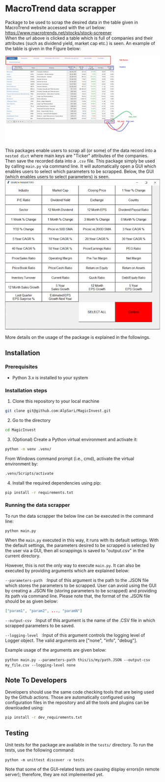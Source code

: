 # MacroTrend data scrapper

Package to be used to scrap the desired data in the table given in MacroTrend website accessed with the url below: <br />
https://www.macrotrends.net/stocks/stock-screener
<br />
When the url above is clicked a table which is full of companies 
and their attributes (such as dividend yield, market cap etc.) is seen.
An example of the table is given in the Figure below:

![alt text](readme_images/tableExplainer.png)


This packages enable users to scrap all (or some) of the data record into a
`nested dict` where main keys are "Ticker" attributes of the companies. Then 
save the recorded data into a `.csv` file. This package simply be used by
calling `main.py` via command line. It will automatically open a GUI 
which enables users to select which parameters to be scrapped. 
Below, the GUI (which enables users to select
parameters) is seen.
![alt text](readme_images/parameterGUI.PNG)


More details on the usage of the package is explained in the followings.

## Installation

### Prerequisites

- Python 3.x is installed to your system

### Installation steps

1. Clone this repository to your local machine

```bash 
git clone git@github.com:AlpSari/MagicInvest.git 
```
2. Go to the directory

```bash
cd MagicInvest
```

3. (Optional) Create a Python virtual environment and activate it:

```bash
python -m venv .venv/ 
```

From Windows command prompt (i.e., cmd), activate the virtual environment by:

```bash
.venv/Scripts/activate
```

4. Install the required dependencies using pip:

```bash
pip install -r requirements.txt
```


### Running the data scrapper

To run the data scrapper the below line can be executed in the command line:

```
python main.py
```

When the `main.py` executed in this way, it runs with its default settings. With the default settings, the parameters desired to be scrapped is selected by the user via a GUI, then all scrappings is saved to "output.csv" in the current directory.  

However, this is not the only way to execute `main.py`. It can also be executed by providing arguments which are explained below:

`--parameters-path
`
 :Input of this argument is the path to the .JSON file 
which stores the parameters to be scrapped. 
User can avoid using the GUI by creating a .JSON file 
(storing parameters to be scrapped) and providing 
its path via command line. Please note that, the format of the .JSON file should
be as given below:

```json
["param1", "param2", ..., "paramN"]
```

`--output-csv
`
 :Input of this argument is the name of the .CSV file in which scrapped parameters to be saved.

`--logging-level
`
:Input of this argument controls the logging level of Logger object. The valid arguments are ["none", "info", "debug"].


Example usage of the arguments are given below:

`python main.py --parameters-path this/is/my/path.JSON --output-csv my_file.csv --logging-level none
`
## Note To Developers

Developers should use the same code checking tools that are being used by the Github actions. Those are automatically configured using configuration files in the repository and all the tools and plugins can be downloaded using:

```bash
pip install -r dev_requirements.txt
```

## Testing

Unit tests for the package are available in the `tests/` directory. To run the tests, use the following command:

`python -m unittest discover -v tests`

Note that some of the GUI-related tests are causing display errors(in remote server); therefore, they are not implemented yet.
